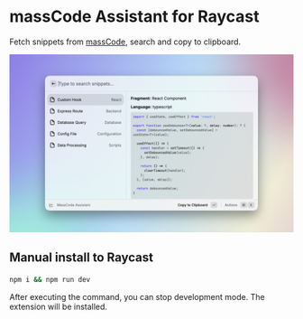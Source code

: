 # massCode Assistant for Raycast

Fetch snippets from [massCode](https://github.com/massCodeIO/massCode), search and copy to clipboard.

<img src="./metadata/masscode-1.png">

## Manual install to Raycast

```bash
npm i && npm run dev
```

After executing the command, you can stop development mode. The extension will be installed.
